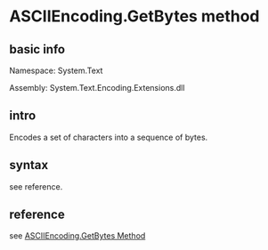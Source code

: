 # ASCIIEncoding.GetBytes method 
## basic info
Namespace:
System.Text

Assembly:
System.Text.Encoding.Extensions.dll

## intro
Encodes a set of characters into a sequence of bytes.

## syntax 
see reference.
## reference
see [ASCIIEncoding.GetBytes Method](https://learn.microsoft.com/en-us/dotnet/api/system.text.asciiencoding.getbytes?view=net-8.0)
